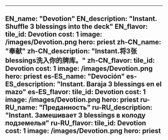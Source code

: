 ---

EN_name: "Devotion"
EN_description: "Instant. Shuffle 3 blessings into the deck"
EN_flavor: 
tile_id: Devotion
cost: 1
image: /images/Devotion.png
hero: priest
zh-CN_name: "奉献"
zh-CN_description: "Instant.将3张blessings洗入你的牌库。"
zh-CN_flavor: 
tile_id: Devotion
cost: 1
image: /images/Devotion.png
hero: priest
es-ES_name: "Devoción"
es-ES_description: "Instant. Baraja 3 blessings en el mazo"
es-ES_flavor: 
tile_id: Devotion
cost: 1
image: /images/Devotion.png
hero: priest
ru-RU_name: "Преданность"
ru-RU_description: "Instant. Замешивает 3 blessings в колоду подземелья"
ru-RU_flavor: 
tile_id: Devotion
cost: 1
image: /images/Devotion.png
hero: priest
---